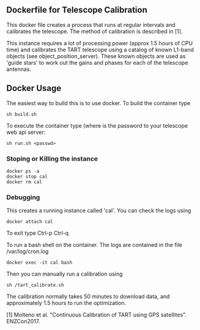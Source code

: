 ## Dockerfile for Telescope Calibration

This docker file creates a process that runs at regular intervals and calibrates the telescope. The method of calibration is
described in [1].

This instance requires a lot of processing power (approx 1.5 hours of CPU time) and calibrates the TART telescope using a catalog
of known L1-band objects (see object_position_server). These known objects are used as 'guide stars' to work out the gains and phases
for each of the telescope antennas.

## Docker Usage

The easiest way to build this is to use docker. To build the container type

    sh build.sh

To execute the container type (where <passwd> is the password to your telescope web api server:

    sh run.sh <passwd>


### Stoping or Killing the instance

    docker ps -a
    docker stop cal
    docker rm cal

    
### Debugging

This creates a running instance called 'cal'. You can check the logs using 

    docker attach cal

To exit type Ctrl-p Ctrl-q


To run a bash shell on the container. The logs are contained in the file /var/log/cron.log

    docker exec -it cal bash
    
Then you can manually run a calibration using

    sh /tart_calibrate.sh

The calibration normally takes 50 minutes to download data, and approximately 1.5 hours to run the optimization.

[1] Molteno et al. "Continuous Calibration of TART using GPS satellites". ENZCon2017.
